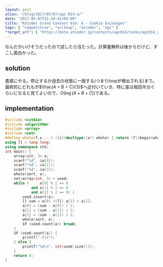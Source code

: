 ```yaml
---
layout: post
alias: "/blog/2017/05/07/agc-014-a/"
date: "2017-05-07T21:10:41+09:00"
title: "AtCoder Grand Contest 014: A - Cookie Exchanges"
tags: [ "competitive", "writeup", "atcoder", "agc" ]
"target_url": [ "https://beta.atcoder.jp/contests/agc014/tasks/agc014_a" ]
---
```


なんだかいけそうだったので試したら当たった。計算量解析は後からだけど、すこし面白かった。

## solution

愚直にやる。停止するか過去の状態に一致する(つまりloopが検出される)まで。
最終的にどれもが$\frac{A + B + C}{3}$へ近付いていき、特に差は毎回半分ぐらいになると見てよいので、$O(\log (A+B+C))$である。

## implementation

``` c++
#include <cstdio>
#include <algorithm>
#include <array>
#include <set>
#define whole(f,x,...) ([&](decltype((x)) whole) { return (f)(begin(whole), end(whole), ## __VA_ARGS__); })(x)
using ll = long long;
using namespace std;
int main() {
    array<int, 3> a;
    scanf("%d", &a[0]);
    scanf("%d", &a[1]);
    scanf("%d", &a[2]);
    whole(sort, a);
    set<array<int, 3> > used;
    while (     a[0] % 2 == 0
            and a[1] % 2 == 0
            and a[2] % 2 == 0) {
        used.insert(a);
        ll sum = a[0] +(ll) a[1] + a[2];
        a[0] = (sum - a[0]) / 2;
        a[1] = (sum - a[1]) / 2;
        a[2] = (sum - a[2]) / 2;
        whole(sort, a);
        if (used.count(a)) break;
    }
    if (used.count(a)) {
        printf("-1\n");
    } else {
        printf("%d\n", int(used.size()));
    }
    return 0;
}
```
